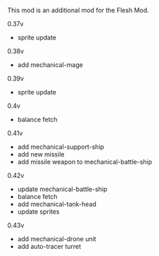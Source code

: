 This mod is an additional mod for the Flesh Mod.

0.37v
- sprite update

0.38v
- add mechanical-mage

0.39v
- sprite update

0.4v
- balance fetch

0.41v
- add mechanical-support-ship
- add new missile
- add missile weapon to mechanical-battle-ship

0.42v
- update mechanical-battle-ship
- balance fetch
- add mechanical-tank-head
- update sprites

0.43v
- add mechanical-drone unit
- add auto-tracer turret
